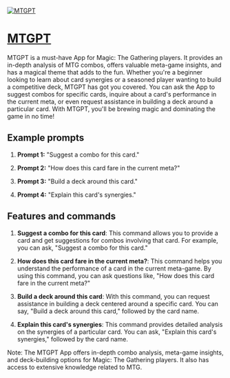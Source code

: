 [![MTGPT](https://files.oaiusercontent.com/file-sLtavNQTj05I5QMkDTKMecL7?se=2123-10-17T23%3A58%3A13Z&sp=r&sv=2021-08-06&sr=b&rscc=max-age%3D31536000%2C%20immutable&rscd=attachment%3B%20filename%3D03e32db1-363b-4c2a-b885-f99cb56c4676.png&sig=4Dt%2Bq1%2BnNrccbDuvXXszdBVIowdPerrE4s3a/qz1msE%3D)](https://chat.openai.com/g/g-gYRGeSDQJ-mtgpt)

# [MTGPT](https://chat.openai.com/g/g-gYRGeSDQJ-mtgpt)

MTGPT is a must-have App for Magic: The Gathering players. It provides an in-depth analysis of MTG combos, offers valuable meta-game insights, and has a magical theme that adds to the fun. Whether you're a beginner looking to learn about card synergies or a seasoned player wanting to build a competitive deck, MTGPT has got you covered. You can ask the App to suggest combos for specific cards, inquire about a card's performance in the current meta, or even request assistance in building a deck around a particular card. With MTGPT, you'll be brewing magic and dominating the game in no time!

## Example prompts

1. **Prompt 1:** "Suggest a combo for this card."

2. **Prompt 2:** "How does this card fare in the current meta?"

3. **Prompt 3:** "Build a deck around this card."

4. **Prompt 4:** "Explain this card's synergies."


## Features and commands

1. **Suggest a combo for this card**: This command allows you to provide a card and get suggestions for combos involving that card. For example, you can ask, "Suggest a combo for this card."

2. **How does this card fare in the current meta?**: This command helps you understand the performance of a card in the current meta-game. By using this command, you can ask questions like, "How does this card fare in the current meta?"

3. **Build a deck around this card**: With this command, you can request assistance in building a deck centered around a specific card. You can say, "Build a deck around this card," followed by the card name.

4. **Explain this card's synergies**: This command provides detailed analysis on the synergies of a particular card. You can ask, "Explain this card's synergies," followed by the card name.

Note: The MTGPT App offers in-depth combo analysis, meta-game insights, and deck-building options for Magic: The Gathering players. It also has access to extensive knowledge related to MTG.